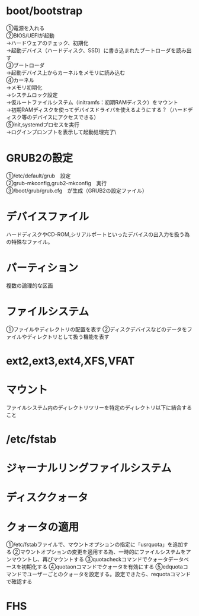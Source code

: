 # boot/bootstrap
①電源を入れる\
②BIOS/UEFIが起動\
→ハードウェアのチェック、初期化\
→起動デバイス（ハードディスク、SSD）に書き込まれたブートローダを読み出す\
③ブートローダ\
→起動デバイス上からカーネルをメモリに読み込む\
④カーネル\
→メモリ初期化\
→システムロック設定\
→仮ルートファイルシステム（initramfs：初期RAMディスク）をマウント\
→初期RAMディスクを使ってデバイスドライバを使えるようにする？（ハードディスク等のデバイスにアクセスできる）\
⑤init,systemdプロセスを実行\
→ログインプロンプトを表示して起動処理完了\

# GRUB2の設定
①/etc/default/grub　設定\
②grub-mkconfig,grub2-mkconfig　実行\
③/boot/grub/grub.cfg　が生成（GRUB2の設定ファイル）

# デバイスファイル
ハードディスクやCD-ROM,シリアルポートといったデバイスの出入力を扱う為の特殊なファイル。
# パーティション
複数の論理的な区画
# ファイルシステム
①ファイルやディレクトリの配置を表す
②ディスクデバイスなどのデータをファイルやディレクトリとして扱う機能を表す
# ext2,ext3,ext4,XFS,VFAT
# マウント
ファイルシステム内のディレクトリツリーを特定のディレクトリ以下に結合すること
# /etc/fstab
# ジャーナルリングファイルシステム
# ディスククォータ
# クォータの適用
①/etc/fstabファイルで、マウントオプションの指定に「usrquota」を追加する
②マウントオプションの変更を適用する為、一時的にファイルシステムをアンマウントし、再びマウントする
③quotacheckコマンドでクォータデータベースを初期化する
④quotaonコマンドでクォータを有効にする
⑤edquotaコマンドでユーザーごとのクォータを設定する。設定できたら、requotaコマンドで確認する
# FHS
